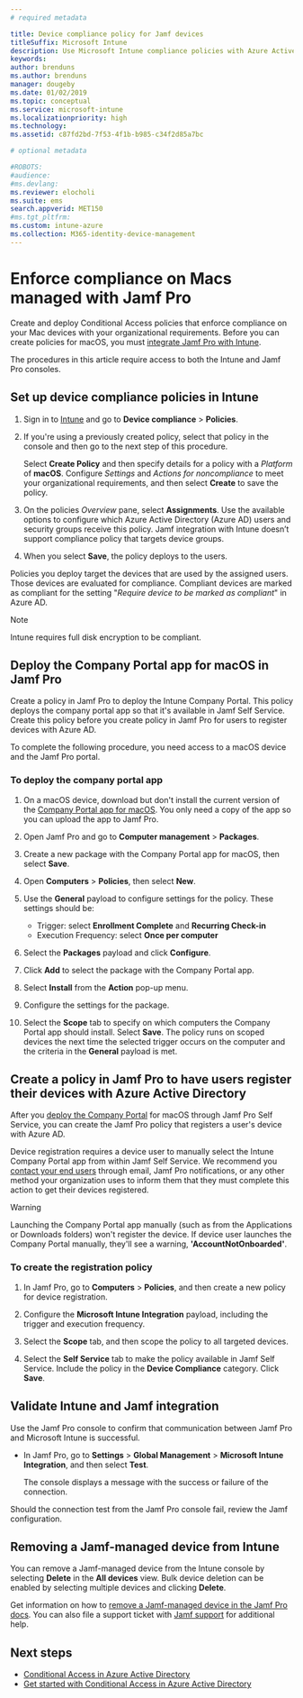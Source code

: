 ```yaml
---
# required metadata

title: Device compliance policy for Jamf devices
titleSuffix: Microsoft Intune
description: Use Microsoft Intune compliance policies with Azure Active Directory Conditional Access to help secure Jamf-managed devices.
keywords:
author: brenduns
ms.author: brenduns
manager: dougeby
ms.date: 01/02/2019
ms.topic: conceptual
ms.service: microsoft-intune
ms.localizationpriority: high
ms.technology:
ms.assetid: c87fd2bd-7f53-4f1b-b985-c34f2d85a7bc

# optional metadata

#ROBOTS: 
#audience:
#ms.devlang:
ms.reviewer: elocholi
ms.suite: ems
search.appverid: MET150
#ms.tgt_pltfrm:
ms.custom: intune-azure
ms.collection: M365-identity-device-management
---
```


# Enforce compliance on Macs managed with Jamf Pro

Create and deploy Conditional Access policies that enforce compliance on your Mac devices with your organizational requirements. Before you can create policies for macOS, you must [integrate Jamf Pro with Intune](conditional-access-integrate-jamf.md).  

The procedures in this article require access to both the Intune and Jamf Pro consoles.

## Set up device compliance policies in Intune

1. Sign in to [Intune](https://go.microsoft.com/fwlink/?linkid=2090973) and go to **Device compliance** > **Policies**. 
2. If you're using a previously created policy, select that policy in the console and then go to the next step of this procedure.  
   
   Select **Create Policy** and then specify details for a policy with a *Platform* of **macOS**. Configure *Settings* and *Actions for noncompliance* to meet your organizational requirements, and then select **Create** to save the policy.

3. On the policies *Overview* pane, select **Assignments**. Use the available options to configure which Azure Active Directory (Azure AD) users and security groups receive this policy. Jamf integration with Intune doesn’t support compliance policy that targets device groups. 

4. When you select **Save**, the policy deploys to the users.  

Policies you deploy target the devices that are used by the assigned users. Those devices are evaluated for compliance. Compliant devices are marked as compliant for the setting "*Require device to be marked as compliant*" in Azure AD.  

> [!NOTE]
> Intune requires full disk encryption to be compliant.

## Deploy the Company Portal app for macOS in Jamf Pro

Create a policy in Jamf Pro to deploy the Intune Company Portal. This policy deploys the company portal app so that it's available in Jamf Self Service. Create this policy before you create policy in Jamf Pro for users to register devices with Azure AD.  

To complete the following procedure, you need access to a macOS device and the Jamf Pro portal. 

### To deploy the company portal app  

1. On a macOS device, download but don't install the current version of the [Company Portal app for macOS](https://go.microsoft.com/fwlink/?linkid=862280). You only need a copy of the app so you can upload the app to Jamf Pro.  

2. Open Jamf Pro and go to **Computer management** > **Packages**.

3. Create a new package with the Company Portal app for macOS, then select **Save**.

4. Open **Computers** > **Policies**, then select **New**.

5. Use the **General** payload to configure settings for the policy. These settings should be:
   - Trigger: select **Enrollment Complete** and **Recurring Check-in**
   - Execution Frequency: select **Once per computer**

6. Select the **Packages** payload and click **Configure**.

7. Click **Add** to select the package with the Company Portal app.

8. Select **Install** from the **Action** pop-up menu.
9. Configure the settings for the package.

10. Select the **Scope** tab to specify on which computers the Company Portal app should install. Select **Save**. The policy runs on scoped devices the next time the selected trigger occurs on the computer and the criteria in the **General** payload is met.

## Create a policy in Jamf Pro to have users register their devices with Azure Active Directory  

After you [deploy the Company Portal](conditional-access-assign-jamf.md#deploy-the-company-portal-app-for-macos-in-jamf-pro) for macOS through Jamf Pro Self Service, you can create the Jamf Pro policy that registers a user's device with Azure AD. 

Device registration requires a device user to manually select the Intune Company Portal app from within Jamf Self Service. We recommend you [contact your end users](end-user-educate.md) through email, Jamf Pro notifications, or any other method your organization uses to inform them that they must complete this action to get their devices registered. 

> [!WARNING]
> Launching the Company Portal app manually (such as from the Applications or Downloads folders) won't register the device. If device user launches the Company Portal manually, they'll see a warning, **'AccountNotOnboarded'**.

### To create the registration policy  

1. In Jamf Pro, go to **Computers** > **Policies**, and then create a new policy for device registration.

2. Configure the **Microsoft Intune Integration** payload, including the trigger and execution frequency.

3. Select the **Scope** tab, and then scope the policy to all targeted devices.

4. Select the **Self Service** tab to make the policy available in Jamf Self Service. Include the policy in the **Device Compliance** category. Click **Save**.

## Validate Intune and Jamf integration  

Use the Jamf Pro console to confirm that communication between Jamf Pro and Microsoft Intune is successful. 

- In Jamf Pro, go to **Settings** > **Global Management** > **Microsoft Intune Integration**, and then select **Test**. 

    The console displays a message with the success or failure of the connection.  

Should the connection test from the Jamf Pro console fail, review the Jamf configuration. 


## Removing a Jamf-managed device from Intune

You can remove a Jamf-managed device from the Intune console by selecting **Delete** in the **All devices** view. Bulk device deletion can be enabled by selecting multiple devices and clicking **Delete**.

Get information on how to [remove a Jamf-managed device in the Jamf Pro docs](https://www.jamf.com/jamf-nation/articles/80/unmanaging-computers-while-preserving-their-inventory-information). You can also file a support ticket with [Jamf support](https://www.jamf.com/support/) for additional help. 

## Next steps

- [Conditional Access in Azure Active Directory](https://docs.microsoft.com/azure/active-directory/active-directory-conditional-access-azure-portal)
- [Get started with Conditional Access in Azure Active Directory](https://docs.microsoft.com/azure/active-directory/active-directory-conditional-access-azure-portal-get-started)
